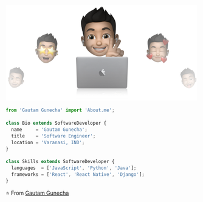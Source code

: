 <p align="center"><img src="https://raw.githubusercontent.com/KevinPatel04/KevinPatel04/master/cover-thompson.png"></p>


```js
from 'Gautam Gunecha' import 'About.me';

class Bio extends SoftwareDeveloper {
  name     = 'Gautam Gunecha';
  title    = 'Software Engineer';
  location = 'Varanasi, IND';
}

class Skills extends SoftwareDeveloper {
  languages  = ['JavaScript', 'Python', 'Java'];
  frameworks = ['React', 'React Native', 'Django'];
}
```

⭐️ From [Gautam Gunecha](https://github.com/GautamGunecha)
